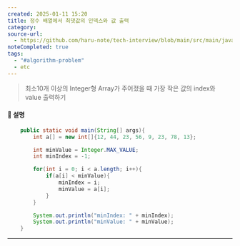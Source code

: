 ```yaml
---
created: 2025-01-11 15:20
title: 정수 배열에서 최댓값의 인덱스와 값 출력
category: 
source-url:
  - https://github.com/haru-note/tech-interview/blob/main/src/main/java/net/harunote/quiz/arrays/ArrayIndexPosition.java
noteCompleted: true
tags:
  - "#algorithm-problem"
  - etc
---
```

> 최소10개 이상의 Integer형 Array가 주어졌을 때 가장 작은 값의 index와 value 출력하기
#### 🍪 설명
```java
    public static void main(String[] args){
        int a[] = new int[]{12, 44, 23, 56, 9, 23, 78, 13};

        int minValue = Integer.MAX_VALUE;
        int minIndex = -1;

        for(int i = 0; i < a.length; i++){
            if(a[i] < minValue){
                minIndex = i;
                minValue = a[i];
            }
        }

        System.out.println("minIndex: " + minIndex);
        System.out.println("minValue: " + minValue);
    }
```
---







